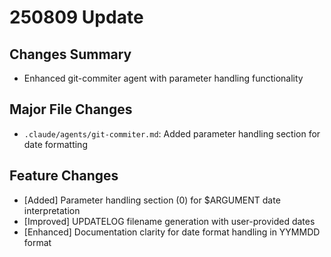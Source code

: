 # 250809 Update

## Changes Summary

- Enhanced git-commiter agent with parameter handling functionality

## Major File Changes

- `.claude/agents/git-commiter.md`: Added parameter handling section for date formatting

## Feature Changes

- [Added] Parameter handling section (0) for $ARGUMENT date interpretation
- [Improved] UPDATELOG filename generation with user-provided dates
- [Enhanced] Documentation clarity for date format handling in YYMMDD format